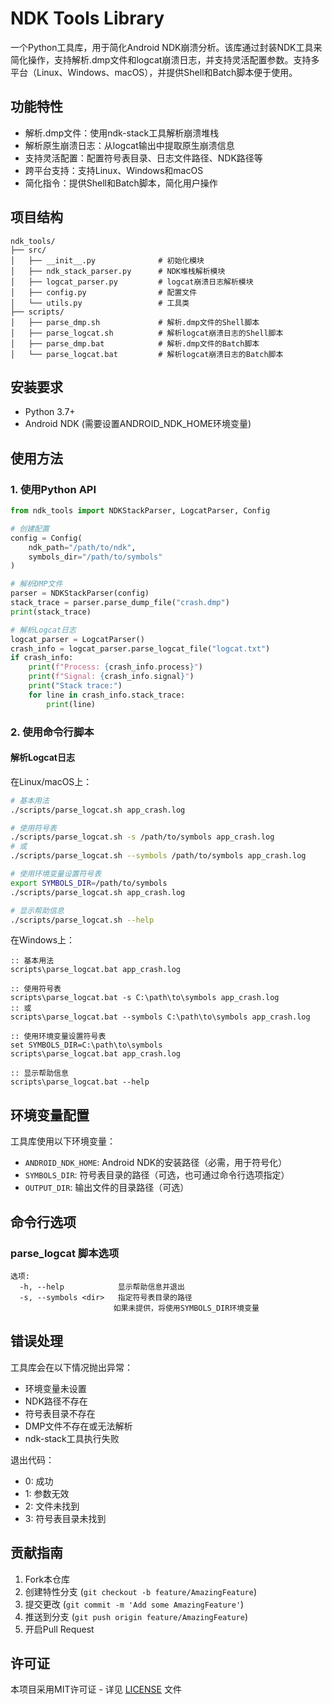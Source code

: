 # NDK Tools Library

一个Python工具库，用于简化Android NDK崩溃分析。该库通过封装NDK工具来简化操作，支持解析.dmp文件和logcat崩溃日志，并支持灵活配置参数。支持多平台（Linux、Windows、macOS），并提供Shell和Batch脚本便于使用。

## 功能特性

- 解析.dmp文件：使用ndk-stack工具解析崩溃堆栈
- 解析原生崩溃日志：从logcat输出中提取原生崩溃信息
- 支持灵活配置：配置符号表目录、日志文件路径、NDK路径等
- 跨平台支持：支持Linux、Windows和macOS
- 简化指令：提供Shell和Batch脚本，简化用户操作

## 项目结构

```
ndk_tools/
├── src/
│   ├── __init__.py              # 初始化模块
│   ├── ndk_stack_parser.py      # NDK堆栈解析模块
│   ├── logcat_parser.py         # logcat崩溃日志解析模块
│   ├── config.py                # 配置文件
│   └── utils.py                 # 工具类
├── scripts/               
│   ├── parse_dmp.sh             # 解析.dmp文件的Shell脚本
│   ├── parse_logcat.sh          # 解析logcat崩溃日志的Shell脚本
│   ├── parse_dmp.bat            # 解析.dmp文件的Batch脚本
│   └── parse_logcat.bat         # 解析logcat崩溃日志的Batch脚本
```

## 安装要求

- Python 3.7+
- Android NDK (需要设置ANDROID_NDK_HOME环境变量)

## 使用方法

### 1. 使用Python API

```python
from ndk_tools import NDKStackParser, LogcatParser, Config

# 创建配置
config = Config(
    ndk_path="/path/to/ndk",
    symbols_dir="/path/to/symbols"
)

# 解析DMP文件
parser = NDKStackParser(config)
stack_trace = parser.parse_dump_file("crash.dmp")
print(stack_trace)

# 解析Logcat日志
logcat_parser = LogcatParser()
crash_info = logcat_parser.parse_logcat_file("logcat.txt")
if crash_info:
    print(f"Process: {crash_info.process}")
    print(f"Signal: {crash_info.signal}")
    print("Stack trace:")
    for line in crash_info.stack_trace:
        print(line)
```

### 2. 使用命令行脚本

#### 解析Logcat日志

在Linux/macOS上：
```bash
# 基本用法
./scripts/parse_logcat.sh app_crash.log

# 使用符号表
./scripts/parse_logcat.sh -s /path/to/symbols app_crash.log
# 或
./scripts/parse_logcat.sh --symbols /path/to/symbols app_crash.log

# 使用环境变量设置符号表
export SYMBOLS_DIR=/path/to/symbols
./scripts/parse_logcat.sh app_crash.log

# 显示帮助信息
./scripts/parse_logcat.sh --help
```

在Windows上：
```batch
:: 基本用法
scripts\parse_logcat.bat app_crash.log

:: 使用符号表
scripts\parse_logcat.bat -s C:\path\to\symbols app_crash.log
:: 或
scripts\parse_logcat.bat --symbols C:\path\to\symbols app_crash.log

:: 使用环境变量设置符号表
set SYMBOLS_DIR=C:\path\to\symbols
scripts\parse_logcat.bat app_crash.log

:: 显示帮助信息
scripts\parse_logcat.bat --help
```

## 环境变量配置

工具库使用以下环境变量：

- `ANDROID_NDK_HOME`: Android NDK的安装路径（必需，用于符号化）
- `SYMBOLS_DIR`: 符号表目录的路径（可选，也可通过命令行选项指定）
- `OUTPUT_DIR`: 输出文件的目录路径（可选）

## 命令行选项

### parse_logcat 脚本选项

```
选项:
  -h, --help            显示帮助信息并退出
  -s, --symbols <dir>   指定符号表目录的路径
                       如果未提供，将使用SYMBOLS_DIR环境变量
```

## 错误处理

工具库会在以下情况抛出异常：

- 环境变量未设置
- NDK路径不存在
- 符号表目录不存在
- DMP文件不存在或无法解析
- ndk-stack工具执行失败

退出代码：
- 0: 成功
- 1: 参数无效
- 2: 文件未找到
- 3: 符号表目录未找到

## 贡献指南

1. Fork本仓库
2. 创建特性分支 (`git checkout -b feature/AmazingFeature`)
3. 提交更改 (`git commit -m 'Add some AmazingFeature'`)
4. 推送到分支 (`git push origin feature/AmazingFeature`)
5. 开启Pull Request

## 许可证

本项目采用MIT许可证 - 详见 [LICENSE](LICENSE) 文件